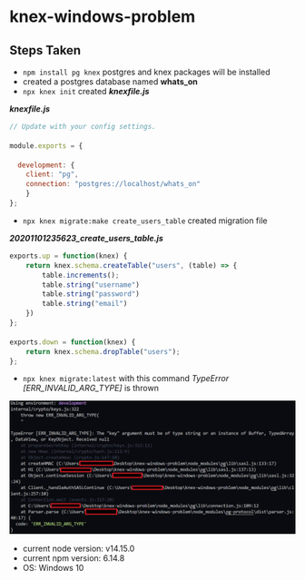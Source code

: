 # knex-windows-problem

## Steps Taken

- `npm install pg knex` postgres and knex packages will be installed
- created a postgres database named **whats_on**
- `npx knex init` created ***knexfile.js***

***knexfile.js***

```js
// Update with your config settings.

module.exports = {

  development: {
    client: "pg",
    connection: "postgres://localhost/whats_on"
    }
};
```

- `npx knex migrate:make create_users_table` created migration file

***20201101235623_create_users_table.js***

```js
exports.up = function(knex) {
    return knex.schema.createTable("users", (table) => {
        table.increments();
        table.string("username")
        table.string("password")
        table.string("email")
    })
};

exports.down = function(knex) {
    return knex.schema.dropTable("users");
};
```

- `npx knex migrate:latest` with this command *TypeError [ERR_INVALID_ARG_TYPE]* is thrown

![Error in Console](error.png)

- current node version: v14.15.0
- current npm version: 6.14.8
- OS: Windows 10


